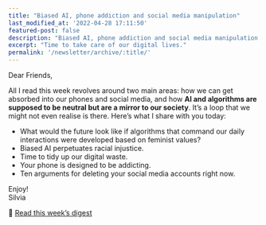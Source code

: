 ```yaml
---
title: "Biased AI, phone addiction and social media manipulation"
last_modified_at: '2022-04-28 17:11:50'
featured-post: false
description: "Biased AI, phone addiction and social media manipulation."
excerpt: "Time to take care of our digital lives."
permalink: '/newsletter/archive/:title/'
---
```

Dear Friends,

All I read this week revolves around two main areas: how we can get absorbed into our phones and social media, and how **AI and algorithms are supposed to be neutral but are a mirror to our society**. It’s a loop that we might not even realise is there. Here’s what I share with you today:

<ul class="smd-ul">
  <li>What would the future look like if algorithms that command our daily interactions were developed based on feminist values?</li>
  <li>Biased AI perpetuates racial injustice.</li>
  <li>Time to tidy up our digital waste.</li>
  <li>Your phone is designed to be addicting.</li>
  <li>Ten arguments for deleting your social media accounts right now.</li>
</ul>

<p class="detached">Enjoy!<br>
Silvia</p>

<p class="detached">🔗 <a href="https://silviamaggidesign.com/design-digested/biased-ai/">Read this week’s digest</a></p>